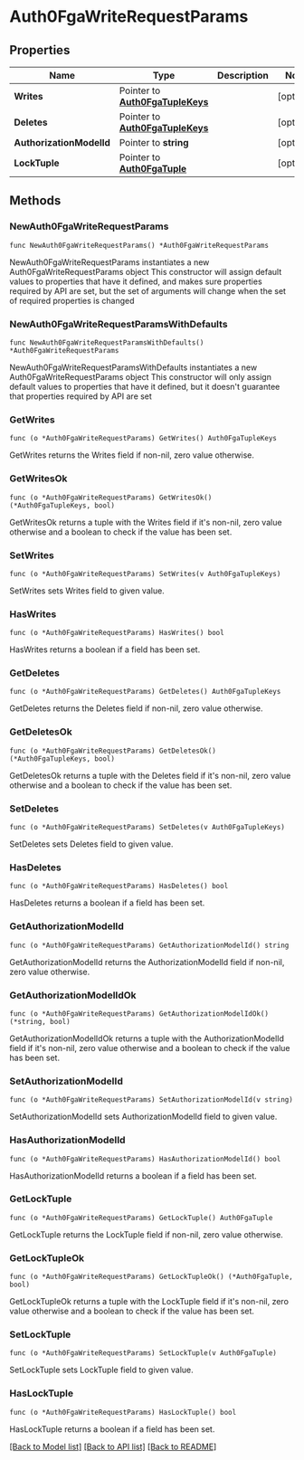 # Auth0FgaWriteRequestParams

## Properties

Name | Type | Description | Notes
------------ | ------------- | ------------- | -------------
**Writes** | Pointer to [**Auth0FgaTupleKeys**](Auth0FgaTupleKeys.md) |  | [optional] 
**Deletes** | Pointer to [**Auth0FgaTupleKeys**](Auth0FgaTupleKeys.md) |  | [optional] 
**AuthorizationModelId** | Pointer to **string** |  | [optional] 
**LockTuple** | Pointer to [**Auth0FgaTuple**](Auth0FgaTuple.md) |  | [optional] 

## Methods

### NewAuth0FgaWriteRequestParams

`func NewAuth0FgaWriteRequestParams() *Auth0FgaWriteRequestParams`

NewAuth0FgaWriteRequestParams instantiates a new Auth0FgaWriteRequestParams object
This constructor will assign default values to properties that have it defined,
and makes sure properties required by API are set, but the set of arguments
will change when the set of required properties is changed

### NewAuth0FgaWriteRequestParamsWithDefaults

`func NewAuth0FgaWriteRequestParamsWithDefaults() *Auth0FgaWriteRequestParams`

NewAuth0FgaWriteRequestParamsWithDefaults instantiates a new Auth0FgaWriteRequestParams object
This constructor will only assign default values to properties that have it defined,
but it doesn't guarantee that properties required by API are set

### GetWrites

`func (o *Auth0FgaWriteRequestParams) GetWrites() Auth0FgaTupleKeys`

GetWrites returns the Writes field if non-nil, zero value otherwise.

### GetWritesOk

`func (o *Auth0FgaWriteRequestParams) GetWritesOk() (*Auth0FgaTupleKeys, bool)`

GetWritesOk returns a tuple with the Writes field if it's non-nil, zero value otherwise
and a boolean to check if the value has been set.

### SetWrites

`func (o *Auth0FgaWriteRequestParams) SetWrites(v Auth0FgaTupleKeys)`

SetWrites sets Writes field to given value.

### HasWrites

`func (o *Auth0FgaWriteRequestParams) HasWrites() bool`

HasWrites returns a boolean if a field has been set.

### GetDeletes

`func (o *Auth0FgaWriteRequestParams) GetDeletes() Auth0FgaTupleKeys`

GetDeletes returns the Deletes field if non-nil, zero value otherwise.

### GetDeletesOk

`func (o *Auth0FgaWriteRequestParams) GetDeletesOk() (*Auth0FgaTupleKeys, bool)`

GetDeletesOk returns a tuple with the Deletes field if it's non-nil, zero value otherwise
and a boolean to check if the value has been set.

### SetDeletes

`func (o *Auth0FgaWriteRequestParams) SetDeletes(v Auth0FgaTupleKeys)`

SetDeletes sets Deletes field to given value.

### HasDeletes

`func (o *Auth0FgaWriteRequestParams) HasDeletes() bool`

HasDeletes returns a boolean if a field has been set.

### GetAuthorizationModelId

`func (o *Auth0FgaWriteRequestParams) GetAuthorizationModelId() string`

GetAuthorizationModelId returns the AuthorizationModelId field if non-nil, zero value otherwise.

### GetAuthorizationModelIdOk

`func (o *Auth0FgaWriteRequestParams) GetAuthorizationModelIdOk() (*string, bool)`

GetAuthorizationModelIdOk returns a tuple with the AuthorizationModelId field if it's non-nil, zero value otherwise
and a boolean to check if the value has been set.

### SetAuthorizationModelId

`func (o *Auth0FgaWriteRequestParams) SetAuthorizationModelId(v string)`

SetAuthorizationModelId sets AuthorizationModelId field to given value.

### HasAuthorizationModelId

`func (o *Auth0FgaWriteRequestParams) HasAuthorizationModelId() bool`

HasAuthorizationModelId returns a boolean if a field has been set.

### GetLockTuple

`func (o *Auth0FgaWriteRequestParams) GetLockTuple() Auth0FgaTuple`

GetLockTuple returns the LockTuple field if non-nil, zero value otherwise.

### GetLockTupleOk

`func (o *Auth0FgaWriteRequestParams) GetLockTupleOk() (*Auth0FgaTuple, bool)`

GetLockTupleOk returns a tuple with the LockTuple field if it's non-nil, zero value otherwise
and a boolean to check if the value has been set.

### SetLockTuple

`func (o *Auth0FgaWriteRequestParams) SetLockTuple(v Auth0FgaTuple)`

SetLockTuple sets LockTuple field to given value.

### HasLockTuple

`func (o *Auth0FgaWriteRequestParams) HasLockTuple() bool`

HasLockTuple returns a boolean if a field has been set.


[[Back to Model list]](../README.md#documentation-for-models) [[Back to API list]](../README.md#documentation-for-api-endpoints) [[Back to README]](../README.md)


